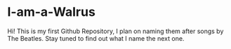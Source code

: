 # I-am-a-Walrus
Hi! This is my first Github Repository, I plan on naming them after songs by The Beatles.
Stay tuned to find out what I name the next one.
